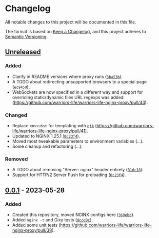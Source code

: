 # Changelog
All notable changes to this project will be documented in this file.

The format is based on [Keep a Changelog](https://keepachangelog.com/en/1.0.0/),
and this project adheres to [Semantic Versioning](https://semver.org/spec/v2.0.0.html).

## [Unreleased]

### Added
- Clarify in README versions where proxy runs ([`3ba53b`](https://github.com/warriors-life/warriors-life-nginx-proxy/commit/3ba53b7edcfbe82ff7e5d8fca0acb2fec21f755e)).
- A TODO about redirecting unsupported browsers to a special page ([`ec9450`](https://github.com/warriors-life/warriors-life-nginx-proxy/commit/ec9450d16986088c757e3f6a746102eaea79beba)).
- WebSockets are now specified in a different way and support for overriding static/dynamic files URL regexps was added (https://github.com/warriors-life/warriors-life-nginx-proxy/pull/43).

### Changed
- Replace `envsubst` for templating with [`njk`](https://github.com/saghul/njk) (https://github.com/warriors-life/warriors-life-nginx-proxy/pull/41).
- Updated to NGINX 1.25.1 ([`0c23f4`](https://github.com/warriors-life/warriors-life-nginx-proxy/commit/0c23f46e1dd589f41a1ae7efa7cb695021710389)).
- Moved most tweakable parameters to environment variables (...).
- Some cleanup and refactoring (...).

### Removed
- A TODO about removing "Server: nginx" header entirely ([`01dc10`](https://github.com/warriors-life/warriors-life-nginx-proxy/commit/01dc10f6fc2bfe89fc00eca5da017fce4cdfe1b6)).
- Support for HTTP/2 Server Push for preloading ([`0c23f4`](https://github.com/warriors-life/warriors-life-nginx-proxy/commit/0c23f46e1dd589f41a1ae7efa7cb695021710389)).

## [0.0.1] - 2023-05-28

### Added
- Created this repository, moved NGINX configs here ([`360ebd`](https://github.com/warriors-life/warriors-life-nginx-proxy/commit/360ebdd3eb60d956dcb8954ce73e64c4498e8fd8)).
- Added `nginx -t` and Gixy tests ([`dccd9c`](https://github.com/warriors-life/warriors-life-nginx-proxy/commit/dccd9ca53d6ed98cb2c9ee99e3be2893e655d814)).
- Added some unit tests (https://github.com/warriors-life/warriors-life-nginx-proxy/pull/38).

[Unreleased]: https://github.com/warriors-life/warriors-life-nginx-proxy/compare/v0.0.1...HEAD
[0.0.1]: https://github.com/warriors-life/warriors-life-nginx-proxy/releases/tag/v0.0.1
